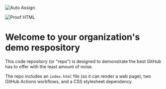 ![Auto Assign](https://github.com/AIM-Research-Lab/demo-repository/actions/workflows/auto-assign.yml/badge.svg)

![Proof HTML](https://github.com/AIM-Research-Lab/demo-repository/actions/workflows/proof-html.yml/badge.svg)

# Welcome to your organization's demo respository
This code repository (or "repo") is designed to demonstrate the best GitHub has to offer with the least amount of noise.

The repo includes an `index.html` file (so it can render a web page), two GitHub Actions workflows, and a CSS stylesheet dependency.
